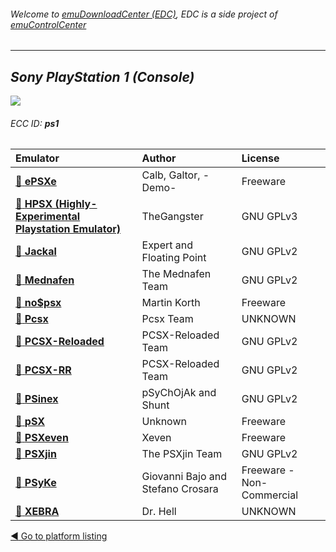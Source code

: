 ###### Welcome to [emuDownloadCenter (EDC)](https://github.com/PhoenixInteractiveNL/emuDownloadCenter/wiki/), EDC is a side project of [emuControlCenter](https://github.com/PhoenixInteractiveNL/emuControlCenter/wiki/)
***
## _Sony PlayStation 1 (Console)_
![](https://raw.githubusercontent.com/wiki/PhoenixInteractiveNL/emuDownloadCenter/images_platform/ecc_ps1_teaser.png)
###### ECC ID: **ps1**

| Emulator   | Author      | License     |
|:-----------|:------------|:------------|
| [:file_folder: **ePSXe**](https://github.com/PhoenixInteractiveNL/emuDownloadCenter/wiki/Emulator-epsxe#menu) | Calb, Galtor, -Demo- | Freeware |
| [:file_folder: **HPSX (Highly-Experimental Playstation Emulator)**](https://github.com/PhoenixInteractiveNL/emuDownloadCenter/wiki/Emulator-hpsx64#menu) | TheGangster | GNU GPLv3 |
| [:file_folder: **Jackal**](https://github.com/PhoenixInteractiveNL/emuDownloadCenter/wiki/Emulator-jackal#menu) | Expert and Floating Point | GNU GPLv2 |
| [:file_folder: **Mednafen**](https://github.com/PhoenixInteractiveNL/emuDownloadCenter/wiki/Emulator-mednafen#menu) | The Mednafen Team | GNU GPLv2 |
| [:file_folder: **no$psx**](https://github.com/PhoenixInteractiveNL/emuDownloadCenter/wiki/Emulator-nopsx#menu) | Martin Korth | Freeware |
| [:file_folder: **Pcsx**](https://github.com/PhoenixInteractiveNL/emuDownloadCenter/wiki/Emulator-pcsx#menu) | Pcsx Team | UNKNOWN |
| [:file_folder: **PCSX-Reloaded**](https://github.com/PhoenixInteractiveNL/emuDownloadCenter/wiki/Emulator-pcsxr#menu) | PCSX-Reloaded Team | GNU GPLv2 |
| [:file_folder: **PCSX-RR**](https://github.com/PhoenixInteractiveNL/emuDownloadCenter/wiki/Emulator-pcsxrr#menu) | PCSX-Reloaded Team | GNU GPLv2 |
| [:file_folder: **PSinex**](https://github.com/PhoenixInteractiveNL/emuDownloadCenter/wiki/Emulator-psinex#menu) | pSyChOjAk and Shunt | GNU GPLv2 |
| [:file_folder: **pSX**](https://github.com/PhoenixInteractiveNL/emuDownloadCenter/wiki/Emulator-psx#menu) | Unknown | Freeware |
| [:file_folder: **PSXeven**](https://github.com/PhoenixInteractiveNL/emuDownloadCenter/wiki/Emulator-psxeven#menu) | Xeven | Freeware |
| [:file_folder: **PSXjin**](https://github.com/PhoenixInteractiveNL/emuDownloadCenter/wiki/Emulator-psxjin#menu) | The PSXjin Team | GNU GPLv2 |
| [:file_folder: **PSyKe**](https://github.com/PhoenixInteractiveNL/emuDownloadCenter/wiki/Emulator-psyke#menu) | Giovanni Bajo and Stefano Crosara | Freeware - Non-Commercial |
| [:file_folder: **XEBRA**](https://github.com/PhoenixInteractiveNL/emuDownloadCenter/wiki/Emulator-xebra#menu) | Dr. Hell | UNKNOWN |

[:arrow_backward: Go to platform listing](https://github.com/PhoenixInteractiveNL/emuDownloadCenter/wiki/EDC-Platform-List)
